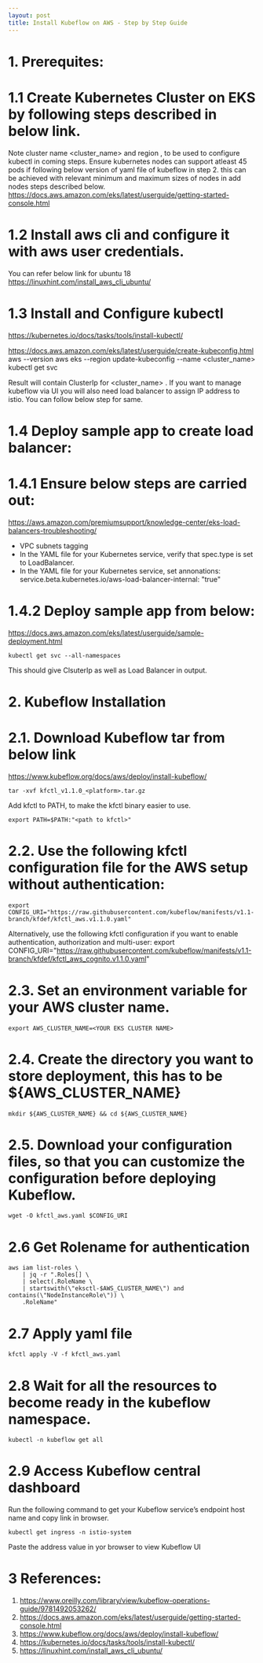 ```yaml
---
layout: post
title: Install Kubeflow on AWS - Step by Step Guide 
--- 
```




# 1. Prerequites:
# 1.1 Create Kubernetes Cluster on EKS by following steps described in below link.
Note cluster name <cluster_name> and region <region-code>, to be used to configure kubectl in coming steps.
Ensure kubernetes nodes can support atleast 45 pods if following below version of yaml file of kubeflow in step 2. this can be achieved with relevant minimum and maximum sizes of nodes in add nodes steps described below.
https://docs.aws.amazon.com/eks/latest/userguide/getting-started-console.html
    
# 1.2 Install aws cli and configure it with aws user credentials.
You can refer below link for ubuntu 18
https://linuxhint.com/install_aws_cli_ubuntu/
    
# 1.3 Install and Configure kubectl
https://kubernetes.io/docs/tasks/tools/install-kubectl/

https://docs.aws.amazon.com/eks/latest/userguide/create-kubeconfig.html
    aws --version
    aws eks --region <region-code> update-kubeconfig --name <cluster_name>
    kubectl get svc
    
Result will contain ClusterIp for <cluster_name> . If you want to manage kubeflow via UI you will also need load balancer to assign IP address to istio. You can follow below step for same.
    
# 1.4 Deploy sample app to create load balancer:
# 1.4.1 Ensure below steps are carried out:
https://aws.amazon.com/premiumsupport/knowledge-center/eks-load-balancers-troubleshooting/
- VPC subnets tagging
- In the YAML file for your Kubernetes service, verify that spec.type is set to LoadBalancer.
- In the YAML file for your Kubernetes service, set annonations: service.beta.kubernetes.io/aws-load-balancer-internal: "true"
# 1.4.2 Deploy sample app from below:
https://docs.aws.amazon.com/eks/latest/userguide/sample-deployment.html
    
    kubectl get svc --all-namespaces
    
This should give ClsuterIp as well as Load Balancer in output.
    
    
# 2. Kubeflow Installation
# 2.1. Download Kubeflow tar from below link
https://www.kubeflow.org/docs/aws/deploy/install-kubeflow/
    
    tar -xvf kfctl_v1.1.0_<platform>.tar.gz

Add kfctl to PATH, to make the kfctl binary easier to use.

    export PATH=$PATH:"<path to kfctl>"

# 2.2. Use the following kfctl configuration file for the AWS setup without authentication:
    export CONFIG_URI="https://raw.githubusercontent.com/kubeflow/manifests/v1.1-branch/kfdef/kfctl_aws.v1.1.0.yaml"

Alternatively, use the following kfctl configuration if you want to enable authentication, authorization and multi-user:
    export CONFIG_URI="https://raw.githubusercontent.com/kubeflow/manifests/v1.1-branch/kfdef/kfctl_aws_cognito.v1.1.0.yaml"

# 2.3. Set an environment variable for your AWS cluster name.
    export AWS_CLUSTER_NAME=<YOUR EKS CLUSTER NAME>

# 2.4. Create the directory you want to store deployment, this has to be ${AWS_CLUSTER_NAME}
    mkdir ${AWS_CLUSTER_NAME} && cd ${AWS_CLUSTER_NAME}

# 2.5. Download your configuration files, so that you can customize the configuration before deploying Kubeflow.
    wget -O kfctl_aws.yaml $CONFIG_URI

# 2.6 Get Rolename for authentication
    aws iam list-roles \
        | jq -r ".Roles[] \
        | select(.RoleName \
        | startswith(\"eksctl-$AWS_CLUSTER_NAME\") and contains(\"NodeInstanceRole\")) \
        .RoleName"
    
# 2.7 Apply yaml file    
    kfctl apply -V -f kfctl_aws.yaml

# 2.8 Wait for all the resources to become ready in the kubeflow namespace.
    kubectl -n kubeflow get all


# 2.9 Access Kubeflow central dashboard
Run the following command to get your Kubeflow service’s endpoint host name and copy link in browser.

    kubectl get ingress -n istio-system
Paste the address value in yor browser to view Kubeflow UI
    
# 3 References:
1. https://www.oreilly.com/library/view/kubeflow-operations-guide/9781492053262/
2. https://docs.aws.amazon.com/eks/latest/userguide/getting-started-console.html
3. https://www.kubeflow.org/docs/aws/deploy/install-kubeflow/
4. https://kubernetes.io/docs/tasks/tools/install-kubectl/
5. https://linuxhint.com/install_aws_cli_ubuntu/
